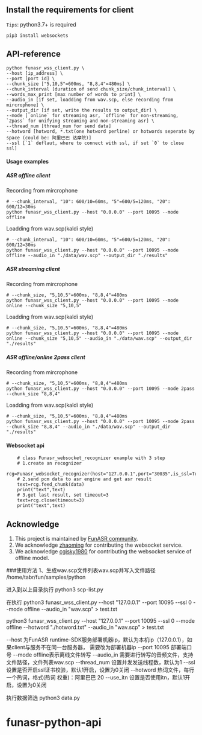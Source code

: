 
## Install the requirements for client
`Tips`: python3.7+ is required

```shell
pip3 install websockets
```

## API-reference
```shell
python funasr_wss_client.py \
--host [ip_address] \
--port [port id] \
--chunk_size ["5,10,5"=600ms, "8,8,4"=480ms] \
--chunk_interval [duration of send chunk_size/chunk_interval] \
--words_max_print [max number of words to print] \
--audio_in [if set, loadding from wav.scp, else recording from mircrophone] \
--output_dir [if set, write the results to output_dir] \
--mode [`online` for streaming asr, `offline` for non-streaming, `2pass` for unifying streaming and non-streaming asr] \
--thread_num [thread_num for send data]
--hotword [hotword, *.txt(one hotword perline) or hotwords seperate by space (could be: 阿里巴巴 达摩院)]
--ssl [`1` deflaut, where to connect with ssl, if set `0` to close ssl]
```

#### Usage examples
##### ASR offline client
Recording from mircrophone
```shell
# --chunk_interval, "10": 600/10=60ms, "5"=600/5=120ms, "20": 600/12=30ms
python funasr_wss_client.py --host "0.0.0.0" --port 10095 --mode offline
```
Loadding from wav.scp(kaldi style)
```shell
# --chunk_interval, "10": 600/10=60ms, "5"=600/5=120ms, "20": 600/12=30ms
python funasr_wss_client.py --host "0.0.0.0" --port 10095 --mode offline --audio_in "./data/wav.scp" --output_dir "./results"
```

##### ASR streaming client
Recording from mircrophone
```shell
# --chunk_size, "5,10,5"=600ms, "8,8,4"=480ms
python funasr_wss_client.py --host "0.0.0.0" --port 10095 --mode online --chunk_size "5,10,5"
```
Loadding from wav.scp(kaldi style)
```shell
# --chunk_size, "5,10,5"=600ms, "8,8,4"=480ms
python funasr_wss_client.py --host "0.0.0.0" --port 10095 --mode online --chunk_size "5,10,5" --audio_in "./data/wav.scp" --output_dir "./results"
```

##### ASR offline/online 2pass client
Recording from mircrophone
```shell
# --chunk_size, "5,10,5"=600ms, "8,8,4"=480ms
python funasr_wss_client.py --host "0.0.0.0" --port 10095 --mode 2pass --chunk_size "8,8,4"
```
Loadding from wav.scp(kaldi style)
```shell
# --chunk_size, "5,10,5"=600ms, "8,8,4"=480ms
python funasr_wss_client.py --host "0.0.0.0" --port 10095 --mode 2pass --chunk_size "8,8,4" --audio_in "./data/wav.scp" --output_dir "./results"
```

#### Websocket api
```shell
    # class Funasr_websocket_recognizer example with 3 step
    # 1.create an recognizer 
    rcg=Funasr_websocket_recognizer(host="127.0.0.1",port="30035",is_ssl=True,mode="2pass")
    # 2.send pcm data to asr engine and get asr result
    text=rcg.feed_chunk(data)
    print("text",text)
    # 3.get last result, set timeout=3
    text=rcg.close(timeout=3)
    print("text",text)
```

## Acknowledge
1. This project is maintained by [FunASR community](https://github.com/alibaba-damo-academy/FunASR).
2. We acknowledge [zhaoming](https://github.com/zhaomingwork/FunASR/tree/fix_bug_for_python_websocket) for contributing the websocket service.
3. We acknowledge [cgisky1980](https://github.com/cgisky1980/FunASR) for contributing the websocket service of offline model.


###使用方法
1、生成wav.scp文件列表wav.scp并写入文件路径
/home/tabr/fun/samples/python

进入到以上目录执行
python3 scp-list.py

在执行
python3 funasr_wss_client.py --host "127.0.0.1" --port 10095 --ssl 0 --mode offline --audio_in "wav.scp" > test.txt

python3 funasr_wss_client.py --host "127.0.0.1" --port 10095 --ssl 0 --mode offline --hotword "./hotword.txt"  --audio_in "wav.scp" > test.txt



--host 为FunASR runtime-SDK服务部署机器ip，默认为本机ip（127.0.0.1），如果client与服务不在同一台服务器，
       需要改为部署机器ip
--port 10095 部署端口号
--mode offline表示离线文件转写
--audio_in 需要进行转写的音频文件，支持文件路径，文件列表wav.scp
--thread_num 设置并发发送线程数，默认为1
--ssl 设置是否开启ssl证书校验，默认1开启，设置为0关闭
--hotword 热词文件，每行一个热词，格式(热词 权重)：阿里巴巴 20
--use_itn 设置是否使用itn，默认1开启，设置为0关闭




执行数据筛选
python3  data.py











# funasr-python-api
